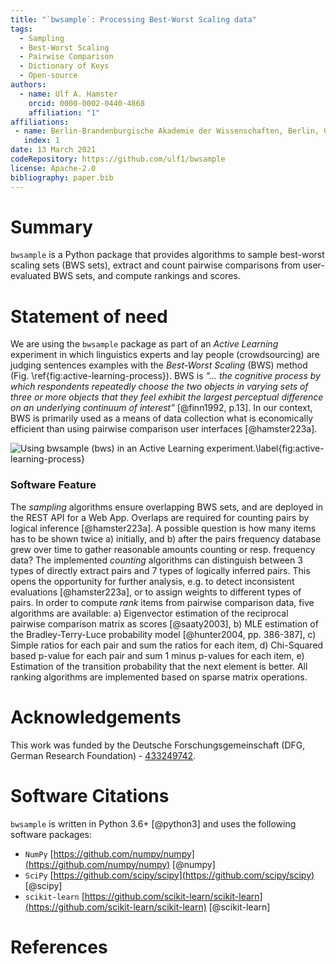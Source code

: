 ```yaml
---
title: "`bwsample`: Processing Best-Worst Scaling data"
tags:
  - Sampling
  - Best-Worst Scaling
  - Pairwise Comparison
  - Dictionary of Keys
  - Open-source
authors:
  - name: Ulf A. Hamster
    orcid: 0000-0002-0440-4868
    affiliation: "1"
affiliations:
 - name: Berlin-Brandenburgische Akademie der Wissenschaften, Berlin, Germany
   index: 1
date: 13 March 2021
codeRepository: https://github.com/ulf1/bwsample
license: Apache-2.0
bibliography: paper.bib
---
```



# Summary
`bwsample` is a Python package that provides algorithms to sample best-worst scaling sets (BWS sets), extract and count pairwise comparisons from user-evaluated BWS sets, and compute rankings and scores.

# Statement of need
We are using the `bwsample` package as part of an *Active Learning* experiment in which linguistics experts and lay people (crowdsourcing) are judging sentences examples with the *Best-Worst Scaling* (BWS) method (Fig. \ref{fig:active-learning-process}).
BWS is *"... the cognitive process by which respondents repeatedly choose the two objects in varying sets of three or more objects that they feel exhibit the largest perceptual difference on an underlying continuum of interest"* [@finn1992, p.13].
In our context, BWS is primarily used as a means of data collection what is economically efficient than using pairwise comparison user interfaces [@hamster223a].

![Using `bwsample` (`bws`) in an Active Learning experiment.\label{fig:active-learning-process}](https://raw.githubusercontent.com/ulf1/bwsample/master/docs/bwsample-process.png)

### Software Feature
The *sampling* algorithms ensure overlapping BWS sets, and are deployed in the REST API for a Web App. Overlaps are required for counting pairs by logical inference [@hamster223a]. 
A possible question is how many items has to be shown twice a) initially, and b) after the pairs frequency database grew over time to gather reasonable amounts counting or resp. frequency data?
The implemented *counting* algorithms can distinguish between 3 types of directly extract pairs and 7 types of logically inferred pairs. This opens the opportunity for further analysis, e.g. to detect inconsistent evaluations [@hamster223a], or to assign weights to different types of pairs.
In order to compute *rank* items from pairwise comparison data, five algorithms are available: 
a) Eigenvector estimation of the reciprocal pairwise comparison matrix as scores [@saaty2003],
b) MLE estimation of the Bradley-Terry-Luce probability model [@hunter2004, pp. 386-387],
c) Simple ratios for each pair and sum the ratios for each item,
d) Chi-Squared based p-value for each pair and sum 1 minus p-values for each item,
e) Estimation of the transition probability that the next element is better.
All ranking algorithms are implemented based on sparse matrix operations.

# Acknowledgements
This work was funded by the Deutsche Forschungsgemeinschaft (DFG, German Research Foundation) - [433249742](https://gepris.dfg.de/gepris/projekt/433249742).

# Software Citations
`bwsample` is written in Python 3.6+ [@python3] and uses the following software packages:

- `NumPy` [https://github.com/numpy/numpy](https://github.com/numpy/numpy) [@numpy]
- `SciPy` [https://github.com/scipy/scipy](https://github.com/scipy/scipy) [@scipy]
- `scikit-learn` [https://github.com/scikit-learn/scikit-learn](https://github.com/scikit-learn/scikit-learn) [@scikit-learn] 

# References
